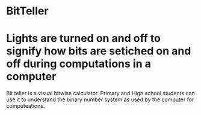 # BitTeller
<h1>Lights are turned on and off to signify how bits are setiched on and off during computations in a computer</h1>
<p>Bit teller is a visual bitwise calculator. Primary and Hign school students can use it to understand the binary number system as used by the computer for computeations.</p>
